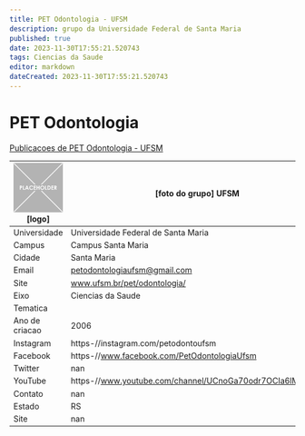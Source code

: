 ```yaml
---
title: PET Odontologia - UFSM
description: grupo da Universidade Federal de Santa Maria
published: true
date: 2023-11-30T17:55:21.520743
tags: Ciencias da Saude
editor: markdown
dateCreated: 2023-11-30T17:55:21.520743
---
```


# PET Odontologia

[Publicacoes de PET Odontologia - UFSM](/atividade/189PETOdontologiaUFSM/feed.md)

| ![placeholder.png](/placeholder.png) [logo] | [foto do grupo] UFSM         |
| ------------------------------------------- | ------------------------------------------------- |
| Universidade                                | Universidade Federal de Santa Maria      |
| Campus                                      | Campus Santa Maria            |
| Cidade                                      | Santa Maria             |
| Email                                       | petodontologiaufsm@gmail.com             |
| Site                                        | www.ufsm.br/pet/odontologia/              |
| Eixo                                        | Ciencias da Saude              |
| Tematica                                    |           |
| Ano de criacao                              | 2006        |
| Instagram                                   | https-//instagram.com/petodontoufsm         |
| Facebook                                    | https-//www.facebook.com/PetOdontologiaUfsm          |
| Twitter                                     | nan           |
| YouTube                                     | https-//www.youtube.com/channel/UCnoGa70odr7OCIa6lMabTwA           |
| Contato                                     | nan         |
| Estado                                      |  RS            |
| Site                                        | nan |
